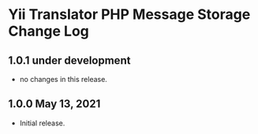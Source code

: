 # Yii Translator PHP Message Storage Change Log


## 1.0.1 under development

- no changes in this release.

## 1.0.0 May 13, 2021

- Initial release.